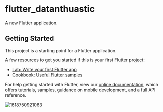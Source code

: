 # flutter_datanthuastic

A new Flutter application.

## Getting Started

This project is a starting point for a Flutter application.

A few resources to get you started if this is your first Flutter project:

- [Lab: Write your first Flutter app](https://flutter.dev/docs/get-started/codelab)
- [Cookbook: Useful Flutter samples](https://flutter.dev/docs/cookbook)

For help getting started with Flutter, view our
[online documentation](https://flutter.dev/docs), which offers tutorials,
samples, guidance on mobile development, and a full API reference.

![1618750921063](https://user-images.githubusercontent.com/82178176/115146785-b215a680-a060-11eb-8dac-8ad70a9005bf.png)
